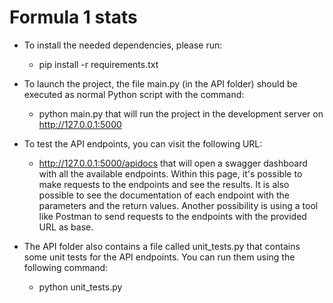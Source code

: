 # Formula 1 stats

- To install the needed dependencies, please run:
    - pip install -r requirements.txt

- To launch the project, the file main.py (in the API folder) should be executed as normal Python script with the command:
    - python main.py
    that will run the project in the development server on http://127.0.0.1:5000

- To test the API endpoints, you can visit the following URL:
    - http://127.0.0.1:5000/apidocs 
    that will open a swagger dashboard with all the available endpoints. Within this page, it's possible to make requests to the endpoints and see the results. It is also possible to see the documentation of each endpoint with the parameters and the return values. Another possibility is using a tool like Postman to send requests to the endpoints with the provided URL as base.

- The API folder also contains a file called unit_tests.py that contains some unit tests for the API endpoints. You can run them using the following command:
    - python unit_tests.py